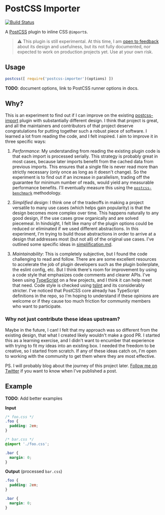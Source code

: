 # PostCSS Importer

[![Build Status](https://travis-ci.com/aoberoi/postcss-importer.svg?branch=master)](https://travis-ci.com/aoberoi/postcss-importer)

A [PostCSS](https://github.com/postcss/postcss) plugin to inline CSS `@import`s.

> ⚠️ This plugin is still experimental. At this time, I am [open to feedback](github.com/aoberoi/postcss-importer) about
> its design and usefulness, but its not fully documented, nor expected to work on production projects yet. Use at your
> own risk.

## Usage

```js
postcss([ require('postcss-importer')(options) ])
```

**TODO**: document options, link to PostCSS runner options in docs.

## Why?

This is an experiment to find out if I can improve on the existing
[postcss-import](https://github.com/postcss/postcss-import) plugin with substantially different design. I think that
project is great, and all the maintainers and contributors of that project deserve congratulations for putting together
such a robust piece of software. I learned a lot from reading the code, and I felt inspired. I aim to improve it in
three specific ways:

1. _Performance_: My understanding from reading the existing plugin code is that each import is processed serially. This
   strategy is probably great in most cases, because later imports benefit from the cached data from previous imports.
   This ensures that a single file is never read more than strictly necessary (only once as long as it doesn't change).
   So the experiment is to find out if an increase in parallelism, trading off the guarantee for minimum number of
   reads, would yield any measurable performance benefits. I'll eventually measure this using the
   [`postcss-benchmark`](https://github.com/postcss/benchmark) methodology.

2. _Simplified design_: I think one of the tradeoffs in making a project versatile to many use cases (which helps gain
   popularity) is that the design becomes more complex over time. This happens naturally to any good design, if the use
   cases grow organically and are solved piecemeal. In hindsight, I felt like many of the plugin options could be
   reduced or eliminated if we used different abstractions. In this experiment, I'm trying to build those abstractions
   in order to arrive at a design that addresses most (but not all) of the original use cases. I've outlined some
   specific ideas in [simplification.md](docs/simplification.md).

3. _Maintainability_: This is completely subjective, but I found the code challenging to read and follow. There are are
   some excellent resources to accelerate the job of plugin developers such as the plugin boilerplate, the eslint
   config, etc. But I think there's room for improvement by using a code style that emphasizes code comments and
   clearer APIs. I've been using [TypeScript](https://www.typescriptlang.org/) on a few projects, and I think it can
   help meet that need. Code style is checked using [tslint](https://palantir.github.io/tslint/) and its considerably
   stricter. I've noticed that PostCSS core already has TypeScript definitions in the repo, so I'm hoping to understand
   if these opinions are welcome or if they cause too much friction for community members who want to participate.

### Why not just contribute these ideas upstream?

Maybe in the future, I can! I felt that my approach was so different from the existing design, that what I created
likely wouldn't make a good PR. I started this as a learning exercise, and I didn't want to encumber that experience
with trying to fit my ideas into an existing box. I needed the freedom to be creative, so I started from scratch. If
any of these ideas catch on, I'm open to working with the community to get them where they are most effective.

PS. I will probably blog about the journey of this project later. [Follow me on Twitter](https://twitter.com/aoberoi) if
you want to know when I've published a post.

## Example

**TODO**: Add better examples

**Input**

```css
/* foo.css */
.foo {
  padding: 2em;
}

/* bar.css */
@import './foo.css';

.bar {
  margin: 0;
}
```

**Output** (processed `bar.css`)

```css
.foo {
  padding: 2em;
}

.bar {
  margin: 0;
}
```
